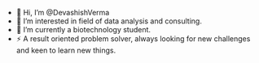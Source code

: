 - 👋 Hi, I’m @DevashishVerma
- 👀 I’m interested in field of data analysis and consulting.
- 🌱 I’m currently a biotechnology student.
- ⚡ A result oriented problem solver, always looking for new challenges and keen to learn new things.

